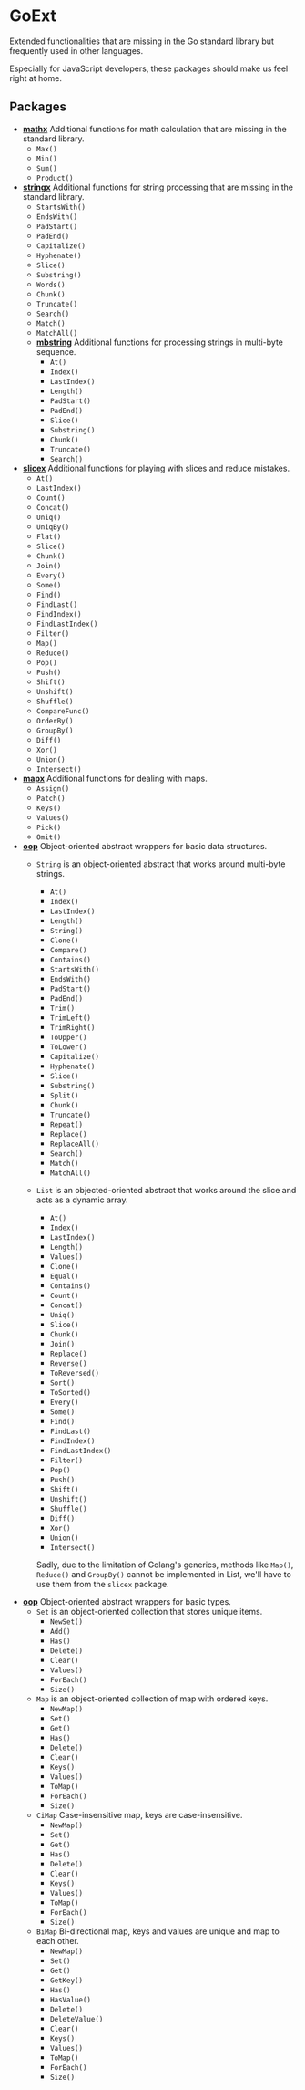 # GoExt

Extended functionalities that are missing in the Go standard library but frequently used in other
languages.

Especially for JavaScript developers, these packages should make us feel right at home.

## Packages

- **[mathx](https://pkg.go.dev/github.com/ayonli/goext/mathx)**
    Additional functions for math calculation that are missing in the standard library.
    - `Max()`
    - `Min()`
    - `Sum()`
    - `Product()`
- **[stringx](https://pkg.go.dev/github.com/ayonli/goext/stringx)**
    Additional functions for string processing that are missing in the standard library.
    - `StartsWith()`
    - `EndsWith()`
    - `PadStart()`
    - `PadEnd()`
    - `Capitalize()`
    - `Hyphenate()`
    - `Slice()`
    - `Substring()`
    - `Words()`
    - `Chunk()`
    - `Truncate()`
    - `Search()`
    - `Match()`
    - `MatchAll()`
    - **[mbstring](https://pkg.go.dev/github.com/ayonli/goext/stringx/mbstring)**
        Additional functions for processing strings in multi-byte sequence.
        - `At()`
        - `Index()`
        - `LastIndex()`
        - `Length()`
        - `PadStart()`
        - `PadEnd()`
        - `Slice()`
        - `Substring()`
        - `Chunk()`
        - `Truncate()`
        - `Search()`
- **[slicex](https://pkg.go.dev/github.com/ayonli/goext/slicex)**
    Additional functions for playing with slices and reduce mistakes.
    - `At()`
    - `LastIndex()`
    - `Count()`
    - `Concat()`
    - `Uniq()`
    - `UniqBy()`
    - `Flat()`
    - `Slice()`
    - `Chunk()`
    - `Join()`
    - `Every()`
    - `Some()`
    - `Find()`
    - `FindLast()`
    - `FindIndex()`
    - `FindLastIndex()`
    - `Filter()`
    - `Map()`
    - `Reduce()`
    - `Pop()`
    - `Push()`
    - `Shift()`
    - `Unshift()`
    - `Shuffle()`
    - `CompareFunc()`
    - `OrderBy()`
    - `GroupBy()`
    - `Diff()`
    - `Xor()`
    - `Union()`
    - `Intersect()`
- **[mapx](https://pkg.go.dev/github.com/ayonli/goext/mapx)**
    Additional functions for dealing with maps.
    - `Assign()`
    - `Patch()`
    - `Keys()`
    - `Values()`
    - `Pick()`
    - `Omit()`
- **[oop](https://pkg.go.dev/github.com/ayonli/goext/oop)**
    Object-oriented abstract wrappers for basic data structures.
    - `String` is an object-oriented abstract that works around multi-byte strings.
        - `At()`
        - `Index()`
        - `LastIndex()`
        - `Length()`
        - `String()`
        - `Clone()`
        - `Compare()`
        - `Contains()`
        - `StartsWith()`
        - `EndsWith()`
        - `PadStart()`
        - `PadEnd()`
        - `Trim()`
        - `TrimLeft()`
        - `TrimRight()`
        - `ToUpper()`
        - `ToLower()`
        - `Capitalize()`
        - `Hyphenate()`
        - `Slice()`
        - `Substring()`
        - `Split()`
        - `Chunk()`
        - `Truncate()`
        - `Repeat()`
        - `Replace()`
        - `ReplaceAll()`
        - `Search()`
        - `Match()`
        - `MatchAll()`
    - `List` is an objected-oriented abstract that works around the slice and acts as a dynamic array.
        - `At()`
        - `Index()`
        - `LastIndex()`
        - `Length()`
        - `Values()`
        - `Clone()`
        - `Equal()`
        - `Contains()`
        - `Count()`
        - `Concat()`
        - `Uniq()`
        - `Slice()`
        - `Chunk()`
        - `Join()`
        - `Replace()`
        - `Reverse()`
        - `ToReversed()`
        - `Sort()`
        - `ToSorted()`
        - `Every()`
        - `Some()`
        - `Find()`
        - `FindLast()`
        - `FindIndex()`
        - `FindLastIndex()`
        - `Filter()`
        - `Pop()`
        - `Push()`
        - `Shift()`
        - `Unshift()`
        - `Shuffle()`
        - `Diff()`
        - `Xor()`
        - `Union()`
        - `Intersect()`

        Sadly, due to the limitation of Golang's generics, methods like `Map()`, `Reduce()` and
        `GroupBy()` cannot be implemented in List, we'll have to use them from the `slicex` package.
- **[oop](https://pkg.go.dev/github.com/ayonli/goext/oop)**
    Object-oriented abstract wrappers for basic types.
    - `Set` is an object-oriented collection that stores unique items.
        - `NewSet()`
        - `Add()`
        - `Has()`
        - `Delete()`
        - `Clear()`
        - `Values()`
        - `ForEach()`
        - `Size()`
    - `Map` is an object-oriented collection of map with ordered keys.
        - `NewMap()`
        - `Set()`
        - `Get()`
        - `Has()`
        - `Delete()`
        - `Clear()`
        - `Keys()`
        - `Values()`
        - `ToMap()`
        - `ForEach()`
        - `Size()`
    - `CiMap` Case-insensitive map, keys are case-insensitive.
        - `NewMap()`
        - `Set()`
        - `Get()`
        - `Has()`
        - `Delete()`
        - `Clear()`
        - `Keys()`
        - `Values()`
        - `ToMap()`
        - `ForEach()`
        - `Size()`
    - `BiMap` Bi-directional map, keys and values are unique and map to each other.
        - `NewMap()`
        - `Set()`
        - `Get()`
        - `GetKey()`
        - `Has()`
        - `HasValue()`
        - `Delete()`
        - `DeleteValue()`
        - `Clear()`
        - `Keys()`
        - `Values()`
        - `ToMap()`
        - `ForEach()`
        - `Size()`
